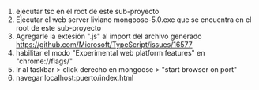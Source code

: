 1. ejecutar tsc en el root de este sub-proyecto
2. Ejecutar el web server liviano mongoose-5.0.exe que se encuentra en el root de este sub-proyecto
3. Agregarle la extesión ".js" al import del archivo generado https://github.com/Microsoft/TypeScript/issues/16577
4. habilitar el modo "Experimental web platform features" en "chrome://flags/"
5. Ir al taskbar > click derecho en mongoose > "start browser on port"
6. navegar localhost:puerto/index.html